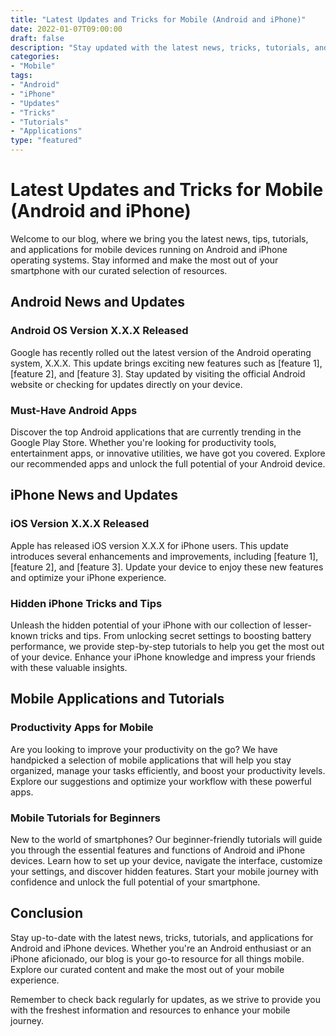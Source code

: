 ```yaml
---
title: "Latest Updates and Tricks for Mobile (Android and iPhone)"
date: 2022-01-07T09:00:00
draft: false
description: "Stay updated with the latest news, tricks, tutorials, and applications for Android and iPhone mobile devices."
categories:
- "Mobile"
tags:
- "Android"
- "iPhone"
- "Updates"
- "Tricks"
- "Tutorials"
- "Applications"
type: "featured"
---
```


# Latest Updates and Tricks for Mobile (Android and iPhone)

Welcome to our blog, where we bring you the latest news, tips, tutorials, and applications for mobile devices running on Android and iPhone operating systems. Stay informed and make the most out of your smartphone with our curated selection of resources.

## Android News and Updates

### Android OS Version X.X.X Released

Google has recently rolled out the latest version of the Android operating system, X.X.X. This update brings exciting new features such as [feature 1], [feature 2], and [feature 3]. Stay updated by visiting the official Android website or checking for updates directly on your device.

### Must-Have Android Apps

Discover the top Android applications that are currently trending in the Google Play Store. Whether you're looking for productivity tools, entertainment apps, or innovative utilities, we have got you covered. Explore our recommended apps and unlock the full potential of your Android device.

## iPhone News and Updates

### iOS Version X.X.X Released

Apple has released iOS version X.X.X for iPhone users. This update introduces several enhancements and improvements, including [feature 1], [feature 2], and [feature 3]. Update your device to enjoy these new features and optimize your iPhone experience.

### Hidden iPhone Tricks and Tips

Unleash the hidden potential of your iPhone with our collection of lesser-known tricks and tips. From unlocking secret settings to boosting battery performance, we provide step-by-step tutorials to help you get the most out of your device. Enhance your iPhone knowledge and impress your friends with these valuable insights.

## Mobile Applications and Tutorials

### Productivity Apps for Mobile

Are you looking to improve your productivity on the go? We have handpicked a selection of mobile applications that will help you stay organized, manage your tasks efficiently, and boost your productivity levels. Explore our suggestions and optimize your workflow with these powerful apps.

### Mobile Tutorials for Beginners

New to the world of smartphones? Our beginner-friendly tutorials will guide you through the essential features and functions of Android and iPhone devices. Learn how to set up your device, navigate the interface, customize your settings, and discover hidden features. Start your mobile journey with confidence and unlock the full potential of your smartphone.

## Conclusion

Stay up-to-date with the latest news, tricks, tutorials, and applications for Android and iPhone devices. Whether you're an Android enthusiast or an iPhone aficionado, our blog is your go-to resource for all things mobile. Explore our curated content and make the most out of your mobile experience.

Remember to check back regularly for updates, as we strive to provide you with the freshest information and resources to enhance your mobile journey.
